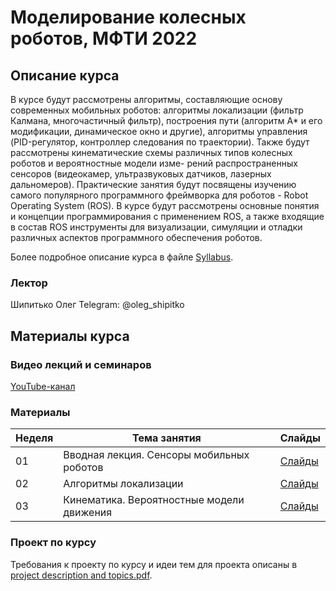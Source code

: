# Моделирование колесных роботов, МФТИ 2022

## Описание курса
В курсе будут рассмотрены алгоритмы, составляющие основу современных
мобильных роботов: алгоритмы локализации (фильтр Калмана, многочастичный фильтр), построения пути (алгоритм A* и его модификации, динамическое окно и другие), алгоритмы управления (PID-регулятор, контроллер следования по траектории). Также будут рассмотрены кинематические схемы различных типов колесных роботов и вероятностные модели изме-
рений распространенных сенсоров (видеокамер, ультразвуковых датчиков, лазерных дальномеров). Практические занятия будут посвящены изучению самого популярного программного фреймворка для роботов - Robot Operating System (ROS). В курсе будут рассмотрены основные понятия и концепции программирования с применением ROS, а также входящие в состав ROS инструменты для визуализации, симуляции и отладки различных
аспектов программного обеспечения роботов.

Более подробное описание курса в файле [Syllabus](https://github.com/oleg-Shipitko/mipt_wheeled_robots_modeling/blob/main/syllabus.pdf).

### Лектор 
Шипитько Олег 
Telegram: @oleg_shipitko

## Материалы курса

### Видео лекций и семинаров
[YouTube-канал](https://www.youtube.com/playlist?list=PL2PmRem6srUnF9TeEiEj-dnNr238c2paD)

### Материалы
| Неделя | Тема занятия | Слайды |
| --- | --- | --- |
|01| Вводная лекция. Сенсоры мобильных роботов | [Слайды](https://github.com/oleg-Shipitko/mipt_wheeled_robots_modeling/blob/main/slides/Lecture%201.%20Course%20organization%20and%20robotics%20field%20overview.pdf) |
|02| Алгоритмы локализации | [Слайды](https://github.com/oleg-Shipitko/mipt_wheeled_robots_modeling/blob/main/slides/Lecture%202.%20Localization.pdf) |
|03| Кинематика. Вероятностные модели движения | [Слайды](https://github.com/oleg-Shipitko/mipt_wheeled_robots_modeling/blob/main/slides/Lecture%202.%20Localization.pdf) |

### Проект по курсу
Требования к проекту по курсу и идеи тем для проекта описаны в [project description and topics.pdf](https://github.com/oleg-Shipitko/mipt_wheeled_robots_modeling/blob/master/project%20description%20and%20topics.pdf).
